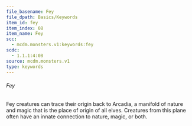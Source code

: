 ```yaml
---
file_basename: Fey
file_dpath: Basics/Keywords
item_id: fey
item_index: 08
item_name: Fey
scc:
  - mcdm.monsters.v1:keywords:fey
scdc:
  - 1.1.1:4:08
source: mcdm.monsters.v1
type: keywords
---
```


###### Fey

Fey creatures can trace their origin back to Arcadia, a manifold of nature and magic that is the place of origin of all elves. Creatures from this plane often have an innate connection to nature, magic, or both.
